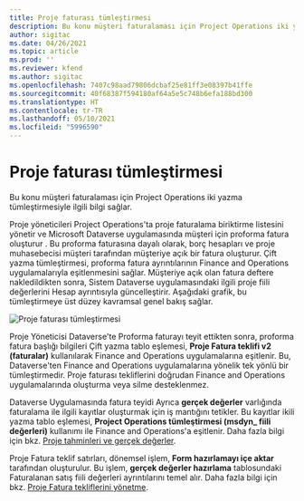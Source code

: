 ```yaml
---
title: Proje faturası tümleştirmesi
description: Bu konu müşteri faturalaması için Project Operations iki yazma tümleştirmesiyle ilgili bilgi sağlar.
author: sigitac
ms.date: 04/26/2021
ms.topic: article
ms.prod: ''
ms.reviewer: kfend
ms.author: sigitac
ms.openlocfilehash: 7407c98aad79806dcbaf25e81ff3e08397b41ffe
ms.sourcegitcommit: 40f68387f594180af64a5e5c748b6efa188bd300
ms.translationtype: HT
ms.contentlocale: tr-TR
ms.lasthandoff: 05/10/2021
ms.locfileid: "5996590"
---
```

# <a name="project-invoice-integration"></a>Proje faturası tümleştirmesi

Bu konu müşteri faturalaması için Project Operations iki yazma tümleştirmesiyle ilgili bilgi sağlar.

Proje yöneticileri Project Operations'ta proje faturalama biriktirme listesini yönetir ve Microsoft Dataverse uygulamasında müşteri için proforma fatura oluşturur . Bu proforma faturasına dayalı olarak, borç hesapları ve proje muhasebecisi müşteri tarafından müşteriye açık bir fatura oluşturur. Çift yazma tümleştirmesi, proforma fatura ayrıntılarının Finance and Operations uygulamalarıyla eşitlenmesini sağlar. Müşteriye açık olan fatura deftere nakledildikten sonra, Sistem Dataverse uygulamasındaki ilgili proje fiili değerlerini Hesap ayrıntısıyla güncelleştirir. Aşağıdaki grafik, bu tümleştirmeye üst düzey kavramsal genel bakış sağlar.

   ![Proje faturası tümleştirmesi](./media/DW5Invoicing.png)

Proje Yöneticisi Dataverse'te Proforma faturayı teyit ettikten sonra, proforma fatura başlığı bilgileri Çift yazma tablo eşlemesi, **Proje Fatura teklifi v2 (faturalar)** kullanılarak Finance and Operations uygulamalarına eşitlenir. Bu, Dataverse'ten Finance and Operations uygulamalarına yönelik tek yönlü bir tümleştirmedir. Proje faturası tekliflerini doğrudan Finance and Operations uygulamalarında oluşturma veya silme desteklenmez.

Dataverse Uygulamasında fatura teyidi Ayrıca **gerçek değerler** varlığında faturalama ile ilgili kayıtlar oluşturmak için iş mantığını tetikler. Bu kayıtlar ikili yazma tablo eşlemesi, **Project Operations tümleştirmesi (msdyn\_ fiili değerleri)** kullanımı ile Finance and Operations'a eşitlenir. Daha fazla bilgi için bkz. [Proje tahminleri ve gerçek değerler](resource-dual-write-estimates-actuals.md). 

Proje Fatura teklif satırları, dönemsel işlem, **Form hazırlamayı içe aktar** tarafından oluşturulur. Bu işlem, **gerçek değerler hazırlama** tablosundaki Faturalanan satış fiili değerleri ayrıntılarını temel alır. Daha fazla bilgi için bkz. [Proje Fatura tekliflerini yönetme](../invoicing/format-update-project-invoice-proposals.md#create-project-invoice-proposals). 
